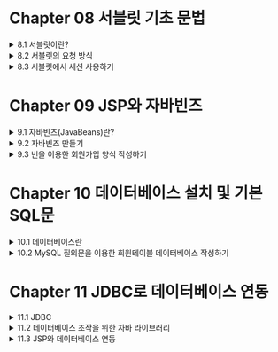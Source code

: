 # Chapter 08 서블릿 기초 문법  
<details>
  <summary> 8.1 서블릿이란?</summary>
  
- 서블릿은 Sun(사)에서 웹 프로그래밍(동적인 웹페이지 콘텐츠를 생성)을 제공하기 위해 JSP 이전에 나온 기술
- 서블릿의 자바 코드를 사용하기 때문에 자바의 많은 장점을 사용 가능한 반면, HTML, CSS및 자바 스크립트 그리고 웹 디자인과 연동하기에는 많은 단점이 있다. -> JSP를 만들었다.
- 단점이 많지만 서블릿의 존재 이유
  - JSP에는 없는 서버 측 프로그램의 기능
  - 대규모 프로젝트에 사용되는 프레임워크의 기술을 사용
  
### 8.1.1 이클립스로 서블릿 만들기
  
**[ ExampleServlet01.java ]** (ch08 -> new -> servlet)(.java이지만 servlet 코드이다)
```java
package ch08;
import java.io.IOException;
import java.io.PrintWriter;

import javax.servlet.ServletException;
import javax.servlet.annotation.WebServlet;
import javax.servlet.http.HttpServlet;
import javax.servlet.http.HttpServletRequest;
import javax.servlet.http.HttpServletResponse;

@WebServlet("/ch08/exampleServlet01")                         // 서블릿 호출 될 이름을 선언한다.
public class ExampleServlet01 extends HttpServlet {           // 서블릿으로 만들기 위해서는 반드시 상속해야 하는 클래스이다.
@Override
  protected void service(HttpServletRequest request, HttpServletResponse response) 
            throws ServletException, IOException {
  response.setContentType("text/html; charest=EUC-KR");       // 브라우저로 응답할 때의 타입과 캐릭터 셋을 결정한다.
  PrintWriter out = response.getWriter();                     // 브라우저에 출력하기 위한 스트림이다.
  //html 시작
  out.println("<html>");
  out.println("<body>");
  out.println("<h1>이클립스로 서블릿 만들기</h1>");
  out.println("</body>");
  out.println("</html>");
  //html 끝
  }
}
```
  
  ---

### 8.1.2 서블릿의 주요 클래스
1. **HttpServlet**
- 서블릿을 만들기 위해 반드시 상속해야 할 필수 클래스
- 존재 목적 자체가 서블릿을 만들기 위해 제공되는 클래스

|메서드|설명|
|:---:|---|
|void init()|서블릿의 객체가 생성될 때 호출되는 메서드|
|void destroy()|서블릿의 객체가 메모리에서 사라질 때 호출되는 메서드|
|void service(request, response)|서블릿의 요청이 있을 때 호출되는 메서드|
|void doGet(request, response)|html에서 form의 메서드가 get일 때 호출되는 메서드|
|void doPost(request, response)|html에서 form의 메서드가 post일 때 호출되는 메서드


2. **HttpServletRequest**
- 클라이언트가 데이터를 입력하거나 또는 클라이언트에 대한 정보에 대한 요청 값을 가지고 있는 클래스

|메서드|설명|
|:---:|---|
|String getParameter(name)|name에 할당된 값을 반환하며 지정된 파라미터 값이 없으면 null 값을 반환한다.|
|String[] getParaneterValues(name)|name의 모든 값을 String 배열로 반환한다.|
|Enumeration getParameterNames()|요청에 사용된 모든 파라미터 이름을 java.util.Enumeration 타입으로 반환한다.|
|void setCharacterEncoding(env)|post 방식으로 요청된 문자열의 character encoding을 설정한다.|

3. **HttpServletResponse**
- 클라이언트가 요청한 정보를 처리하고 다시 응답하기 위한 정보를 담고 있는 클래스

|메서드|설명|
|:---:|---|
|void setHeader(name, value)|응답에 포함될 Header를 설정한다.|
|void setContentType(type)|출력되는 페이지의 contentType을 설정한다.|
|String getCharacterEncoding()|응답 페이지의 문자 인코딩 Type을 반환한다.|
|void sendRedirect(url)|지정된 URL로 요청을 재전송한다.|

4. **HttpSession**
- 클라이언트가 세션의 정보를 저장하고 세션 기능을 유지하기 위해서 제공되는 클래스

|메서드|설명|
|:---:|---|
|String getId()|해당 세션의 세션 ID를 반환한다.|
|long getCreationTime()|세션의 생선된 시간을 반환한다.|
|long getLastAccessedTime()|클라이언트 요청이 마지막으로 시도된 시간을 반환한다.|
|void setMaxInactiveInterval(time)|세션을 유지할 시간을 초단위로 설정한다.|
|in getMaxInactiveInterval()|setMaxInactiveInterval(time)로 지정된 값을 반환한다. 기본값은 30분이다.|
|boolean isNew()|클라이언트 세션 ID를 할당하지 않은 경우 true 값을 반환한다.|
|void invalidate()|해당 세션을 종료 시킨다.|
  
  ---

### 8.1.3 서블릿의 라이프 사이클  

서블릿은 클라이언트가 브라우저에서 서블릿으로 요청을 하면 해당 서블릿은 언제 객체가 만들어지고 언제 기존에 객체를 재활용하고 언제 종료가 되는지 다른 라이프 사이클이 존재한다.

- init() : 서블릿이 처음으로 요청이 되어 객체가 생성될 때 호출되는 메서드
- service() : 클라이언트가 요청이 있을 때 마다 호출되는 메서드
- destroy() : 서블릿 서비스의 종료 및 재시작 그리고 서블릿 코드가 수정이 될 때 호출되는 메서드
- doGet() : 클라이언트를 요청할 때 form의 메서드가 get 방식일 때 호출되는 메서드
- doPost() : 클라이언트를 요청할 때 form의 메서드가 post 방식일 때 호출되는 메서드

`클라이언트 서블릿 요청 -> init(최초 한 번 호출) -> service, doGet, doPost(반복적 호출) -> destroy(마지막 한 번 호출)`

**[ ExampleServlet02.java ]** (서블릿 코드 작성)
```java
package ch08;

import java.io.IOException;...
@WebServlet("/ch08/exampleServlet02")       // 서블릿 맵핑 이름을 선언한다.
public class ExampleServlet02 extends HttpServlet {

  @Override
  public void init(ServletConfig config) throws ServletException {
    System.out.println("init 호출");        // 톰캣 서버 콘솔 화면에 출력을 한다.
  }
  @Override
  public void destroy() {
    System.out.println("destroy 호출");
  }
  @Override
  protected void service(HttpServletRequest request, HttpServletResponse response) throws ServletException, IOException {
    System.out.println("service 호출");
  }
}
```
</details>

<details>
  <summary>8.2 서블릿의 요청 방식</summary>
  
- 브라우저에서 페이지 간에 통신할 수 있는 대표적인 방법은 `get`, `post`방식이 있다.

### 8.2.1 get 방식  

URL을 통해서 전송되며, URL이 노출되기 때문에 보안적인 내용은 작성하면 안된다.
  
**[ getJsp.jsp ]** (.jsp 파일 작성)
```jsp
<%@ page contectType="text/html; charset=EUC-KR"
    pageEncoding="EUC-KR"%>
<html>
<body>
<h1>Get Servlet 방식</h1>
<form method="get" action="getServlet">
msg : <input name="msg">
<input type="submit" value="전송">
</form>
</body>
</html>
```
  
**[ GetServlet.java ]** (서블릿 코드 작성)
```java
package ch08;

import java.io.IOException;...
import java.io.PrintWriter;
  
@WebServlet("/GetServlet")
public class GetServlet extends HttpServlet {
  
  @Override
  Protected void doGet (HttpServletRequest request, HttpServletResponse response)
            throws ServletException, IOException {
    String msg = request.getParameter("msg");
    response.setContentType("text/html; charset="EUC-KR");
    PrintWriter out = response.getWriter();
  
    out.println("<html>");
    out.println("<body>");
    out.println("<h1>Get Servlet 방식</h1>");
    out.println("<h2>msg : " + msg + "</h2>");
    out.println("</body>");
    out.println("</html>");
  }
}
```
  ---

### 8.2.2 post 방식

get 방식과 다르게 url 상에 노출은 되지 않고 html 헤더 값에 값이 전송되는 방식이다.
  
**[ postJsp.jsp ]** (.jsp 파일 작성)
```jsp
<%@ page contentType="text/html; charest=EUC-KR%>
<html>
<body>
<h1>Post Servlet 방식</h1>
<form method="post" action="postServlet">
id : <input name="id><br/>
pwd : <input type="password" name="pwd'><br/>
email : <input name="eamail"><br/>
<input type="submit" value="가입">
</form>
</body>
</html>
```
  
**[ PostServlet.java ]** (서블릿 코드 작성)
```java
package ch08;
  
import java.io.IOException;...
import java.io.PrintWriter;
  
@WebServlet("/PostServlet")
public class PostServlet Extends HttpServlet {
  @Override
  protected void doPost (HttpServletRequest request, HttpServletResponse Response)
            throws ServletException, IOException {
  
    request.setCharacterEncoding("EUC-KR");
    Stirng id = request.getParameter("id");
    String pwd = request.getParameter("pwd");
    Stirng email = request.getParameter("email");
    response.setContentType("text/html; charset="EUC-KR");
    PrintWriter out = response.getWriter();
             
    out.println("<html>");
    out.pritnln("<body>");
    out.println("<h1>Post Servlet 방식</h1>");
    out.pritnln("<h3>id : "+ id + "</h3>");
    out.println("<h3>pwd : "+ pwd + "</h3>");
    out.println("<h3>email : "+ pwd + "</h3>");
    out.pritnln("</body>");
    out.pritnln("</html>");
  }
}
```    
</details>

<details>
<summary>8.3 서블릿에서 세션 사용하기</summary>
  
로그인 및 로그아웃에 필요한 JSP 및 서블릿 리스트
  - LoginServlet.java : 세션 처리 기능이 있는 서블릿
  - login.jsp : 로그인 입력 및 로그인 jsp 페이지
  - logout.jsp : 로그아웃 처리 jsp 페이지
 
## 8.3.1 세션
클라이언트(브라우저)와 서버(톰캣)와 통신의 연속성을 유지하기 위해 사용되는 기술 
  
**[ login.jsp ]** (로그인 기능이 있는 jsp 페이지 작성)
```jsp
<%@ page contentType="text/html; charset=EUC-KR%>
<%
    String id = (String)session.getAttribute("idkey");        // 세션에서 idkey 라는 키 값으로 id 값을 리턴한다.
%>
<html>
<body>
<h1>Servlet 세션</h1>
<%
    if(id!=null) {        // 세션에서 가져온 id 값이 null이 아니라면
%>
<%=id%>님 반갑습니다.<p/>
<a href='longout.jsp'>로그아웃</a>
<%
    }else{        // 세션에서 가져온 id 값이 null 이라면
%>
    <form method="post" action="loginServlet">        // loginServlet 으로 post를 수행
    id = <input name="id"><br/>
    pwd = <input type="password" name="pwd"><br/>
    <input type="submit" value "로그인">
    </form>
    <%} %>
</body>
</html>
```

**[ LoginServlet.java ]** (login.jsp에 입력한 id, pwd를 세션 처리를 위한 서블릿 코드 작성)                                    
```java
package ch08;                                    
                                    
import java.io.IOException;...                                    
                                    
@WebServlet("/LoginServlet")
public class LoginServlet extends HttpServlet {
                                 
    @Override
    protected void doPost(HttpServletRequest request, HttpServletResponse response)                       
              throws ServletException, IOException {             
        String id = request.getParameter("id");       // login.jsp에서 입력한 id 값의 문자열을 리턴한다.                  
        String pwd = request.getParameter("pwd");       // login.jsp에서 입력한 pwd 값의 문자열을 리턴한다.
                                               
        if(id!=null&&pwd!=null) {
            HttpSession session = request.getSession();         // 요청객체에서 세션을 리턴한다.
            sesion.setAttribute("idKey",id);       // 세션에 idkey라는 값으로 id 값을 저장합니다.  
        }
        response.sendRedirect("login.jsp");       // login.jsp로 응답페이지를 
    }      
}                                         
``` 
                                         
**[ logout.jsp ]** (로그아웃 기능을 위한 jsp 파일 작성)
                                         
```jsp
<%@ page contentType="text/html; charset=EUC-KR"%>
<%
      session.invalidate();        // 현재 클라이언트의 세션 객체를 서버에 제거한다.
      response.sendRedirect("login.jsp");        // login.jsp로 응답페이지를 설정
%>
```                                       
</details>

# Chapter 09 JSP와 자바빈즈
 
<details>
  <summary>9.1 자바빈즈(JavaBeans)란?</summary>
  
  - 자바빈즈의 사용 목적
    - JSP 페이지에 HTML을 제외한 많은 JSP 코드들이 있어 JSP 페이지를 이해하기 어려워진다.
  
    - 관련이 있는 데이터들은 각각의 데이터들을 다루는 것보다는 하나의 클래스를 설계하여 하나의 단위로 다루는 것이 훨씬 효율적이다.
  
    - 효율성, 재사용성 등의 장점을 가진다.
  
    > JSP 안의 자바 코드들이 담당했던 일들을 독립적으로 처리하기 위한 부품과도 같다.
  
  <p align = "center"><img src="https://user-images.githubusercontent.com/106001755/171337109-4c21df07-399d-4050-8c56-c6e5fede82c2.png"></p>
  
  <div align="center">
  자바빈즈를 이용한 JSP 프로그래밍
  </div>
  
  - 자바 빈
    - 자바 프로그램에서 **특정한 작업인 비즈니스 로직을 독립적으로 수행하는 하나의 프로그램 단위**
  
    - 큰 프로그램에서 독립적으로 수행되는 하나의 작은 프로그램 부품을 컴포넌트한다.
  
  - 자바빈즈의 장점
    - JSP 페이지가 복잡한 자바 코드로 구성되는 것을 피할 수 있다.
  
    - **JSP 페이지에 HTML 코드와 쉽고 간단한 자바 코드만을 구성할 수 있다.**
  
    - 한 번 작성된 자바 빈즈를 **여러 응용 프로그램에서 재사용이 가능하다.**
      > 프로그램의 개발 기간도 단축된다.
  
  </details>

  <details>
  <summary>9.2 자바빈즈 만들기</summary>
  
  ### 9.2.1 빈 작성
    
  1. 정보를 저장하는 변수는 모두 **private**로 선언한다.
    
  2. private로 선언된 변수의 값을 **저장**하는 **메서드**를 만든다. 메서드의 이름은 **setXxx()** 형식으로 만든다.
     > Xxx는 변수의 이름과 같으며, **첫 글자는 대문자**이다.
    
  3. private로 선언된 변수의 값을 **가져오는** 메서드를 만든다. 메서드의 이름은 **getXxx()** 형식으로 만든다.
     > Xxx는 변수의 이름과 같으며, **첫 글자는 대문자**이다.
    
  4. setXxx() 메서드와 getXxx() 메서드를 **public**으로 선언하여 둔다.
    
  보기 1: 클래스 형식(빈즈의 형식)
  <p align="center"><img src="https://user-images.githubusercontent.com/106001755/171339120-461814e7-4061-4a55-83ba-400eaf7cbae0.png"></p>
   
  보기 2: 이름을 저장할 빈즈 만들기
  <p align="center"><img src="https://user-images.githubusercontent.com/106001755/171339229-8cd0a198-72f3-47d0-9670-0345c0868dda.png"></p>
    
  보기 3: 전체 보기
  <p align="center"><img src="https://user-images.githubusercontent.com/106001755/171339365-988ce534-03f4-4a26-b41d-8fdb31f049dd.png"></p>

  - **setXxx() 메서드**를 **setter**라고 부르고, **getXxx() 메서드**를 **getter**라고 부른다.
    
  - 빈을 이용한 간단한 JSP 프로그래밍
    
    1. 아래와 같은 경로로 패키지를 생성한다.
    
    <p align="center"><img src="https://user-images.githubusercontent.com/106001755/171340625-d4787747-d3c2-41c6-9fbe-238b33278931.png"></p>
    
    2. 다음과 같이 소스를 src의 ch09 package에 작성하고 저장한다.
    <p align="center"><img src="https://user-images.githubusercontent.com/106001755/171340715-6d3bf85b-9d73-47e6-bf48-87282f2501b9.png"></p>
    
[ SimpleBean.java ] (빈을 이용한 간단한 JSP 프로그래밍)
    
```java
package ch09;
    
public class SimpleBean {
  private Stirng message = "";
    
  public Stirng getMessage() {
    return message;
  }
      
  public void setMessage(String message) {
    this.message = message;
  }
}
```

---
    
### 9.2.2 빈 컴파일
  
  - 작성한 순수 자바 파일을 컴퓨터 내부에서 실질적으로 사용할 수 있도록 하기 위해서 하는 작업
    
  - SimpleBean.java 파일이 컴파일되어 SimpleBean.class 파일이 생성된다.
    
    <p align="center"><img src="https://user-images.githubusercontent.com/106001755/171341330-dc174464-0e7d-42b2-b734-e8209d16844a.png"></p>

---
    
  ### 9.2.3 빈을 이용하는 JSP 파일 작성
    
  - 빈 태그
    
  |빈 관련 태그|내용|
  |---|---|
  |<jsp:useBean id="..." class="..." scope"..."/>|빈을 생성하여 둡니다.|
  |<jsp:setProperty name="..." property="..." value="..."/>|빈에 값을 저장한다.|
  |<jsp:getProperty name="..." property="..."/>|빈의 값을 가져온다.|
  
  - scope(생성한 빈이 살아있는(유효한) 영역)의 종류
    - page : 해당 JSP 페이지 내에서만 존재
    - request : 사용자의 요청을 처리하는 동안 존재
    - session : 사용자가 최초에 접속하여 세션이 종료되기까지 존재
    - application : 해당 어플리케이션이 살아 있는 동안 함께 존재
    
    
  보기 1 : 빈을 생성하기
  <p align="center"><img src="https://user-images.githubusercontent.com/106001755/171342464-c2e6a37e-0c16-4774-8dd4-01068dcbcc69.png"></p>
    
  보기 2: 빈에 값을 넣기
  <p align="center"><img src="https://user-images.githubusercontent.com/106001755/171342534-1af11742-11d9-48cf-9a04-283fc2e8f41d.png"></p>
    
  보기 3: 빈의 저장된 값을 가져오기
  <p align="center"><img src="https://user-images.githubusercontent.com/106001755/171342596-8c073718-c4af-4670-b2fe-73092b3dfef1.png"></p>

  **빈을 이용한 JSP 파일 예제**
  1. 빈을 사용하는 JSP 파일을 작성하고 저장한다.
  
                                                                                                                             [ simpleBean.jsp ]        
  ```jsp
  <%@ page contentType="text/html;charset=EUC-KR" %>
  <jsp:useBean id="test" class="ch09.SimpleBean" scope="page" />
  <jsp:setProperty name="test" property="message" value="빈을 쉽게 정복하자!" />
  <html>
  <body>
  <h1>간단한 빈 프로그래밍</h1>
  <br/>
  Message: <jsp:getProperty name="test" property="message" />
  </body>
  </html>
  ```
  
 2. 결과값 확인
 <p align="center"><img src="https://user-images.githubusercontent.com/106001755/171343345-6c8ad61e-6da1-4dd5-9ea1-449298d9e4f4.png"></p>
    
  </details>
 
 <details>
 <summary>9.3 빈을 이용한 회원가입 양식 작성하기</summary>
 
 ### 9.3.1 회원가입 입력 폼 작성  
   
 **회원가입 입력 폼 부분**  

 1. 회원으로부터 입력받을 폼을 만들기 위한 jsp 페이지를 작성하고 저장한다.
 
 ```jsp
 <%@ page contentType="text/html; charset=EUC-KR" %>
<html>
<head>
<title>회원가입</title>
<link href="style.css" rel="stylesheet" type="text/css">
<script language="JavaScript" src="script.js"></script>
</head>
<body bgcolor="#996600">
<table width="500" align="center" cellspacing="0" cellpadding="5" >
  <tr> 
    <td align="center" valign="middle" bgcolor="#FFFFCC"> 
      <table  border="1" cellspacing="0" cellpadding="2"  align="center">
        <form name="regForm" method="post" action="memberProc.jsp">
          <tr align="center" bgcolor="#996600"> 
            <td colspan="3"><font color="#FFFFFF"><b>회원 가입</b></font></td>
          </tr>
           <tr> 
            <td width="100">아이디</td>
            <td width="200"><input name="id" size="15"></td>
            <td width="200">아이디를 적어 주세요.</td>
          </tr>
          <tr> 
            <td>패스워드</td> 
            <td><input type="password" name="pwd" size="15"></td>
            <td>패스워드를 적어주세요.</td>
          </tr>
          <tr> 
            <td>패스워드 확인</td>
            <td><input type="password" name="repwd" size="15"></td>
            <td>패스워드를 확인합니다.</td>
          </tr>
          <tr> 
            <td>이름</td>
            <td><input name="name" size="15"></td>
            <td>고객실명을 적어주세요.</td>
          </tr>  
           <tr>
            <td>생년월일</td>
            <td><input name="birthday" size="27"></td>
            <td>생년월일을 적어주세요.</td>
          </tr>
          <tr>  
            <td>이메일</td>
            <td><input name="email" size="20"></td>
            <td>이메일을 적어주세요.</td>
          </tr>
          <tr> 
            <td colspan="3" align="center"> 
             <input type="button" value="회원가입" onclick="inputCheck()"> &nbsp; 
             <input type="reset" value="다시쓰기"> 
            </td>
          </tr>
        </form>
      </table>
    </td>
  </tr>
</table>
</body>
</html>
```          
          
2. 브라우저를 통해 작성한 입력 폼을 확인   
   
 <p align="center"><img src="https://user-images.githubusercontent.com/106001755/171344787-87498494-ebf5-44fe-a2eb-441f5f528a00.png"></p>

---
   
### 9.3.2 회원정보를 처리하기 위한 빈 작성

**회원정보 처리 부분**
   
01 회원정보 처리를 위한 빈을 작성하고 저장한다.
   
```java
package ch09;
   
public class MemberBean {
   
   private String id;
   private String pwd;
   private String name;
   private String birthday;
   private String email;
   
   public String getId() {
      return id;
   }
   public void setId(String id) {
      this.id = id;
   }
   public String getPwd() {
      return pwd;
   }
   public void setPwd(String pwd) {
      this.pwd = pwd;
   }
   public String getName() {
      return name;
   }
   public void setName(String name) {
      this name = name;
   }
   public String getBirthday() {
      return birthday;
   }
   public void setBirthday(String birthday) {
      this.birthday = birthday;
   }
   public String getEmail() {
      return email;
   }
   public void setEmail(String email) {
      this.email = email;
   }
}
   
```
   
02 작성을 완료한 java 파일을 저장한다.
   
---
   
### 9.3.3 회원입력 정보확인 
   
**회원입력 정보확인 부분**   
   
01 사용자가 입력한 정보를 화면에 출력하는 파일을 코딩하고 저장한다.
[ member.jsp ]
```jsp

<%@ page contentType="text/html; charset=EUC-KR" %>
<% 
request.setCharacterEncoding("EUC-KR");
%>
<jsp:useBean id="regBean" class=“ch09.MemberBean"/>
<jsp:setProperty name="regBean" property="*"  />  // member.jsp에서 변수값 모두 저장
<html>
    <head>
    <title>회원가입 확인</title>
    <link href="style.css" rel="stylesheet" type="text/css">
</head>
<body bgcolor="#996600">
<table width="80%"align="center" cellspacing="0" cellpadding="5" >
  <tr> 
    <td align="center" valign="middle" bgcolor="#FFFFCC">
  <table width="90%" border="1" cellspacing="0" cellpadding="2＂ align="center">
        <form name="regForm" method="post" action="memberInsert.jsp">
          <tr align="center" bgcolor="#996600"> 
            <td colspan="3"><font color="#FFFFFF"><b> 
              <jsp:getProperty name="regBean" property="name" />
              회원님이 작성하신 내용입니다. 확인해 주세요</b></font></td>
          </tr>
          <tr> 
            <td width="24%">아이디</td>
            <td width="41%"><jsp:getProperty name="regBean" property="id" /></td>
          </tr>
          <tr> 
            <td>패스워드</td>
            <td> <jsp:getProperty name="regBean" property="pwd" /></td>
          </tr>
          <tr>
            <td>이름</td>
            <td> <jsp:getProperty name="regBean" property="name" /></td>
          </tr>
          <tr> 
            <td>생년월일</td>
            <td> <jsp:getProperty name="regBean" property="birthday" /></td>
          </tr>
          <tr>
            <td>이메일</td>
            <td><jsp:getProperty name="regBean" property="email" /></td>
          </tr>
          <tr> 
            <td colspan="2" align="center"> 
          <input type="button" value="확인완료"> &nbsp;
               <input type="button" value="다시쓰기" onClick="history.back()"> 
             </td>
          </tr>
        </form>
      </table>
    </td>
  </tr>
</table>
</body>
</html>
```
  
02 실행 결과(비밀번호를 잘못 입력했을 경우)
  
<p align="center"><img src="https://user-images.githubusercontent.com/106001755/171348736-88fd83ff-fc17-45ae-91a1-39210faeec84.png"></p>

(정상 작동)
  
<p align="center"><img src="https://user-images.githubusercontent.com/106001755/171348919-401b8f31-a687-42ee-9e39-19353d4b6ba6.png"></p>

 </details>

# Chapter 10 데이터베이스 설치 및 기본 SQL문

<details>
<summary>10.1 데이터베이스란</summary>

### 10.1.1 데이터베이스 & DBMS
  
- 데이터베이스
  - 많은 자료들을 특정한 규칙에 맞게 대용량의 저장장치에 보관하여 필요한 업무에 사용하는 자료의 저장 창고
                                                                                                                                 
- DBMS(DataBase Management System)
  - 저장된 데이터를 읽고 변경, 추가, 삭제                                                                            
  - 종류 : Oracle, MS-SQL, My-SQL 등
                                                                                                                                   
예를 들어 전화번호 목록을 검색한다고 했을 때 전화번호 목록은 데이터베이스라는 저장장치에 저장되어 있고, DBMS라는 프로그램을 통해 데이터베이스 안에 저장되어 있는 전화번호를 읽고, 쓰고, 삭제하고, 변경할 수 있는 것이다. 그리고 DBMS는 다른 프로그램과 연동이 되어서 데이터베이스에 접근할 수 있다.
> DBMS는 DBMS에서 자체적으로 데이터베이스에 접근할 수 있고, 또 다른 프로그램과 연동이 되어서 그 프로그램에서 데이터베이스의 데이터에 접근할 수 있게 한다.
</details>
<details>
<summary>10.2 MySQL 질의문을 이용한 회원테이블 데이터베이스 작성하기</summary>  

### 10.2.1 데이터베이스의 구성
                                                                                                                                   
- 데이터베이스 용어 
                                                                                                                                   
  - 데이터베이스
    - 다수의 테이블이 모여있는 공간
                                                                                                                                   
  - 테이블
    - 다수의 속성과 레코드가 모여있는 공간
                                                                                                                                   
  - 열, 속성(Attribute)                                                                                                                                 
    - 하나의 행(가로)를 이루고 있는 다수의 속성
    - 테이블에서 각각의 세로로 구분되는 부분
                                                                                                                                   
  - 레코드
    - 테이블에서 행(가로)에 해당되는 부분
    - 여러 속성값의 집합
                                                                                                                                   
  - Primary Key(기본키)
    - 레코드를 구분할 수 있도록 유일한 값을 가지는 속성                                                                                                                             
                                                                                                                                   
<p align="center"><img src="https://user-images.githubusercontent.com/106001755/171786657-a2653c3e-bf5a-46f0-80fd-6b3d846731fc.png"></p>
                                                                                                                                   
<div align="center">
릴레이션 스키마와 인스턴스 
</div>
                                                                                                                                  
- 데이터형                                                                                                                                   
<p align="center"><img src="https://user-images.githubusercontent.com/106001755/171788478-747e9352-3d21-4db4-aa45-f0231e63bf6c.png"></p>
                                                                                                                                   
### 10.2.2 회원 테이블 만들기                                                 

- 회원 테이블 만들기                                                                                                                                   
                                                                                                                                   
<p align="center"><img src="https://user-images.githubusercontent.com/106001755/171788850-dac68720-4780-449d-bb19-fd2379b87c36.png"></p>
                                                                                                                                   
- 데이터베이스 생성                                                                                                                                   
                                                                                                                                   
<p align="center"><img src="https://user-images.githubusercontent.com/106001755/171788913-28b8f089-8a91-4ac7-957c-dac37a61dce9.png"></p>
 
- 데이터베이스 사용                                                                                                                                   
                                                                                                                                   
<p align="center"><img src="https://user-images.githubusercontent.com/106001755/171788980-434e79f5-1969-41e9-8550-94ce336f74c7.png"></p>
                                                                                                                                   
 
- HeidiSQL을 이용해 DB의 테이블 생성

1. mydb 데이터베이스 생성                                                                                                                                   
  > [쿼리]에서 명령어 입력 -> F9 클릭
                                                                                                                                                                       
                                                                                                                                   
<p align="center"><img src="https://user-images.githubusercontent.com/106001755/171790680-83f2f106-c7a1-46a2-bd2b-dcaa7f62259b.png"></p>
   
2. 테이블 생성                                                                                                                                   
                                                                                                                                   
<p align="center"><img src="https://user-images.githubusercontent.com/106001755/171791258-2b735dbf-e9ee-4374-ba53-2f1218e1ace3.png"></p>
                                                                                                                                   
- 회원테이블                                                                                                                                   
<p align="center"><img src="https://user-images.githubusercontent.com/106001755/171791394-de329a78-baba-4586-b38d-507ec7e7d185.png"></p>
                                                                                                                                   
      
3. 생성된 테이블 관리                                                                                                                                   
<p align="center"><img src="https://user-images.githubusercontent.com/106001755/171792190-5ae80834-6ddf-4709-9d3a-ceab23a032cc.png"></p>
                                                                                                                                   
4. 생성된 테이블 구조 변경
<p align="center"><img src="https://user-images.githubusercontent.com/106001755/171792653-a6a3e5cc-59d1-4215-909a-1561d2204151.png"></p>
                                                                                                                                   
                                                                                                                                   
5. 테이블 데이터 조회                                                                                                                                  
<p align="center"><img src="https://user-images.githubusercontent.com/106001755/171792754-1e211391-fb98-4017-b465-fbd0cab03f8f.png"></p>
                                                                                                                                   
6. 테이블 데이터 명령                                                                                                                                   
<p align="center"><img src="https://user-images.githubusercontent.com/106001755/171792818-30a151c2-98c5-47c3-abbb-c686e1cf9eb3.png"></p>
                                                                                                                                   
                                                                                                                                   
7. 테이블 데이터 변경                                                                                                                                   
<p align="center"><img src="https://user-images.githubusercontent.com/106001755/171792941-fcf13538-4010-4040-89d9-742578f3ad0a.png"></p>
                                                                                                                                   
> ID가 'rorod' 값을 갖는 행에서 pwd 값을 '4321'로 바꿔라
                                                                                                                                   
> 만약 'Where' 조건이 없다면 모든 행에 있는 pwd값이 4321로 바뀌게 된다. 
                                                                                                                                   
8. 데이터 삭제 명령                                                                                                                                     
<p align="center"><img src="https://user-images.githubusercontent.com/106001755/171793226-e88fc9b1-0b32-456f-966d-0c8f08068c70.png"></p>
                                                                                                                                   
</details>                                                                                                                                   
                                                                                                                                   
# Chapter 11 JDBC로 데이터베이스 연동                                                                                                                                   
                                                                                                                                   
<details>                                                                                                                                   
<summary>11.1 JDBC</summary>                                                                                                                                   
                                                                                                                                   
- JDBC란?                                                                                                                                   
  - 데이터베이스를 다루기 위한 자바 API(Application Programmgin Interface)                                                                                                                                   
  - JDBC를 통해서 DBMS의 종류와 관계없이 질의문을 던져 데이터를 수신 
                                                                                                                                   
  - 각 데이터베이스의 접속에 대한 상세한 정보가 불필요 

### 11.1.1 JDBC Driver

- JDBC 인터페이스 : 프로그래머에게 쉬운 데이터페이스와 연동되는 프로그램을 작성할 수 있게 하는 도구

- JDBC 드라이버 : JDBC 인터페이스를 구현하여 실제로 DBMS를 작동시켜 질의를 던지고 결과를 받음

<p align="center"><img src="https://user-images.githubusercontent.com/106001755/171794373-98fc49e8-2882-45c7-8059-4af8a72e6736.png"></p>

(1) JDBC Driver Type

<p align="center"><img src="https://user-images.githubusercontent.com/106001755/171838573-fce548ff-f3ea-43d3-91c0-1f5dc4b31b61.png"></p>

</details>
                                                                                                                                   
<details>                                                                                                                                   
<summary>11.2 데이터베이스 조작을 위한 자바 라이브러리</summary>    
 
### 11.2.1 JDBC API 
 
- Driver : 모든 드라이버 클래스들이 구현해야 하는 인터페이스 
 
- DriverManager : 드라이버를 로드하고 데이터베이스에 연결 
 
- Connection : 특정 데이터베이스와의 연결 
 
- Statement : SQL문을 실행해 작성한 결과를 반환 
 
- PreparedStatement : 사전에 컴파일 된 SQL문을 실행 
 
- ResultSet : SQL문에 대한 결과를 얻어냄 
</details>            
             
<details>                                                                                                                                   
<summary>11.3 JSP와 데이터베이스 연동</summary>     
                                                                                                                                   
- JDBC 프로그래밍 단계 
 
<p align="center"><img src="https://user-images.githubusercontent.com/106001755/171842719-905a311e-32a2-473c-a938-603d2e8c1273.png"></p>
 
<p align="center"><img src="https://user-images.githubusercontent.com/106001755/171842916-8ced4315-0d1f-4538-b470-d0f37699d336.png"></p>

### 11.3.1 JSP 스크립트릿으로의 데이터베이스 연동                                                                                     
 
**JSP 내의 DB 코드 혼재 방법**                                                                                                                                   
  - JSP 페이지 내에서 직접 데이터베이스 관련 코드가 혼재되어 있어 추후 페이지 변경 등의 작업이 있을 때 유리하지 못하다.                                                                                                                                 
<p align="center"><img src="https://user-images.githubusercontent.com/106001755/171843676-4b1124c2-aa79-41c3-aedf-9e85962b2feb.png"></p>
                                                                                                                                   
                                                                                                                                   
                                                                                                                                   
                                                                                                                                   
                                                                                                                                   
                                                                                                                                   
                                                                                                                                   
                                                                                                                                   
                                                                                                                                   
                                                                                                                                   
                                                                                                                                   
</details>



 
 
 
 
 
 
 
 


 
 
 
 
 
 
 
 
 


 
 
 
 
 
 
 
 
 


 
 
 
 
 
 
 
 
 


 
 
 
 
 
 
 
 
 


 
 
 
 
 
 
 
 
 


 
 
 
 
 
 
 
 
 


 
 
 
 
 
 
 
 
 


 
 
 
 
 
 
 
 
 


 
 
 
 
 
 
 
 
 


  
